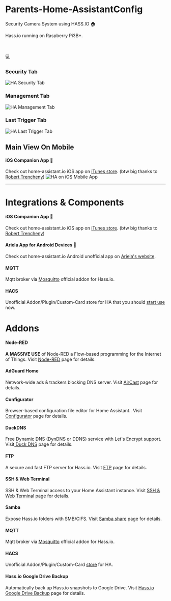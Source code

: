 # Parents-Home-AssistantConfig
Security Camera System using HASS.IO 🏠

Hass.io running on Raspberry Pi3B+. </br>
</br> </br>


💻
### Security Tab
![HA Security Tab](https://niccolobusato.it/Github/Images/HA-Parents/5.png)
### Management Tab
![HA Management Tab](https://niccolobusato.it/Github/Images/HA-Parents/3.png)
### Last Trigger Tab
![HA Last Trigger Tab](https://niccolobusato.it/Github/Images/HA-Parents/1.png)

## Main View On Mobile
#### iOS Companion App 📱
Check out home-assistant.io iOS app on <a href="https://apps.apple.com/us/app/home-assistant-companion/id1099568401">iTunes store</a>.
(btw big thanks to <a href="https://github.com/robbiet480">Robert Trencheny</a>) 
![HA on iOS Mobile App](https://niccolobusato.it/Github/Images/HA-Master/mobile-view2.png)

<hr>

# Integrations & Components

#### iOS Companion App 📱 
Check out home-assistant.io iOS app on <a href="https://apps.apple.com/us/app/home-assistant-companion/id1099568401">iTunes store</a>.
(btw big thanks to <a href="https://github.com/robbiet480">Robert Trencheny</a>) 

#### Ariela App for Android Devices 📱
Check out home-assistant.io Android unofficial app on <a href="http://ariela.surodev.com/">Ariela's website</a>.

#### MQTT
Mqtt broker via <a href="https://www.home-assistant.io/addons/mosquitto/">Mosquitto</a> official addon for Hass.io.

#### HACS 
Unofficial Addon/Plugin/Custom-Card store for HA that you should <a href="https://hacs.netlify.com/">start use</a> now. 


# Addons

#### Node-RED 
<b>A MASSIVE USE</b> of Node-RED a Flow-based programming for the Internet of Things. Visit <a href="https://github.com/hassio-addons/addon-node-red">Node-RED</a> page for details.

#### AdGuard Home
Network-wide ads & trackers blocking DNS server. Visit <a href="https://github.com/hassio-addons/addon-adguard-home">AirCast</a> page for details.

#### Configurator
Browser-based configuration file editor for Home Assistant.. Visit <a href="https://home-assistant.io/addons/configurator">Configurator</a> page for details.

#### DuckDNS
Free Dynamic DNS (DynDNS or DDNS) service with Let's Encrypt support. Visit<a href="https://www.home-assistant.io/addons/duckdns/"> Duck DNS</a> page for details.

#### FTP 
A secure and fast FTP server for Hass.io. Visit <a href="https://github.com/hassio-addons/addon-ftp">FTP</a> page for details.

#### SSH & Web Terminal
SSH & Web Terminal access to your Home Assistant instance. Visit <a href="https://github.com/hassio-addons/addon-ssh">SSH & Web Terminal</a> page for details.

#### Samba
Expose Hass.io folders with SMB/CIFS. Visit <a href="https://home-assistant.io/addons/samba/">Samba share</a> page for details.

#### MQTT
Mqtt broker via <a href="https://www.home-assistant.io/addons/mosquitto/">Mosquitto</a> official addon for Hass.io.

#### HACS 
Unofficial Addon/Plugin/Custom-Card <a href="https://hacs.netlify.com/">store</a> for HA.

#### Hass.io Google Drive Backup
Automatically back up Hass.io snapshots to Google Drive. Visit <a href="https://github.com/sabeechen/hassio-google-drive-backup">Hass.io Google Drive Backup</a> page for details.

